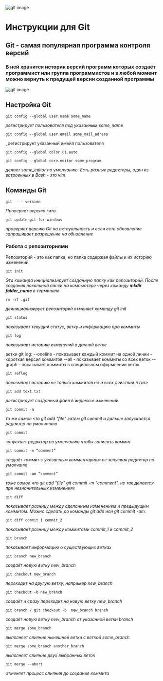 ![git image](git.jpg)
# __Инструкции для Git__
## __Git - самая популярная программа контроля версий__
### В ней хранится история версий программ которых создаёт программист или группа программистов и в любой момент можно вернуть к предущей версии созданной программы

![git image](git2.png)

## **Настройка Git**
    git config --global user.name some_name
_регистрирует пользователя под указанным some_name_

    git config --global user.email some_mail_adress
_регистрирует указанный имейл пользователя

    git config --global color.ui.auto

    git config --global core.editor some_program
_делает some_editor по умолчанию. Есть разные редакторы, один из встроенных в Bash - это vim_

## __Команды Git__
    git  - - version
_Проверяет версию гита_

    git update-git-for-windows
_проверяет версию Git на актауальность и если есть обновление запрашивает разрешение на обновление_

### **Работа с репозиториями**
Репозиторий - это как папка, но папка содержая файлы и их историю изменений

    git init
_Эта команда инициализирует созданную папку как репозиторий. После создания локальной папки на компьютере через команду __mkdir folder_name__ в терминале_

    rm -rf .git
_деинициализирует репозиторий отменяет команду git init_

    git status
_показывает текущий статус, ветку и информацию про коммиты_

    git log
_показывает историю изменений в данной ветке_

ветки git log: 
--oneline - показывает каждый коммит на одной линии - короткая версия коммитов
--all - показывает коммиты со всех веток
--graph - показывает коммиты в специальном оформлении веток

    git reflog
_показывает историю не только коммитов но и всех действий в гите_

    git add text.txt
_регистрирует созданный файл в инденксе изменений_

    git commit -a
_то же самое что git add "file" затем git commit и дальше запускается редактор по умолчанию_

    git commit
_запускает редактор по умолчанию чтобы записать коммит_

    git commit -m “comment”
_создаёт коммит с указанным комментарием не запуская редактор по умолчаню_

    git commit -am “comment”
_тоже самое что git add "file" git commit -m "comment", но так делается при незначительных изменениях_

    git diff
_показывает разницу между сделанным изменением и предыдущим коммитом. Можно сделать до команды git add или git commit -am._

    git diff commit_1 commit_2
_показывает разницу между коммитами commit_1 и commit_2_

    git branch
_показывает информацию о существующих ветках_

    git branch new_branch
_создаёт новую ветку new_branch_

    git checkout new_branch
_переходит на другую ветку, например new_branch_

    git checkout -b new_branch
_создаёт и сразу переходит на новую ветку new_branch_

    git branch / git checkout -b  new_branch branch
_создаёт новую ветку new_branch от указанной ветки branch_

    git merge some_branch
_выполняет слияние нынешней ветки с веткой some_branch_

    git merge some_branch another_branch
_выполняет слияние двух выбранных веток_

    git merge --abort
_отменяет процесс слияния до создания коммита_

